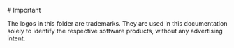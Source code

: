 \# Important

The logos in this folder are trademarks. They are used in this documentation solely to identify the respective software products, without any advertising intent.